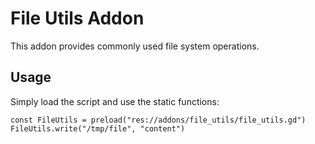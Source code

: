 # File Utils Addon

This addon provides commonly used file system operations.

## Usage

Simply load the script and use the static functions:

```gdscript
const FileUtils = preload("res://addons/file_utils/file_utils.gd")
FileUtils.write("/tmp/file", "content")
```
